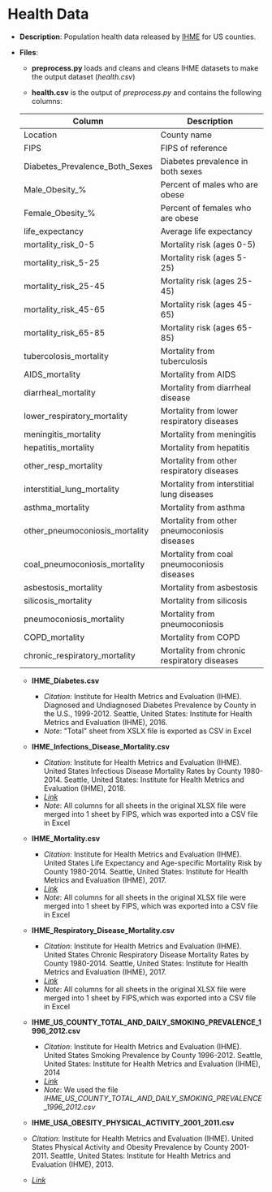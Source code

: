 # Health Data

- **Description**: Population health data released by [IHME](http://www.healthdata.org/) for US counties.

- **Files**:
  - **preprocess.py** loads and cleans and cleans IHME datasets to make the output dataset (_health.csv_)

  - **health.csv** is the output of _preprocess.py_ and contains the following columns:
  
  | Column                         | Description                                  |
  |--------------------------------|----------------------------------------------|
  | Location                       | County name                                  |
  | FIPS                           | FIPS of reference                            |
  | Diabetes_Prevalence_Both_Sexes | Diabetes prevalence in both sexes            |
  | Male_Obesity_%                 | Percent of males who are obese               |
  | Female_Obesity_%               | Percent of females who are obese             |
  | life_expectancy                | Average life expectancy                      |
  | mortality_risk_0-5             | Mortality risk (ages 0-5)                    |
  | mortality_risk_5-25            | Mortality risk (ages 5-25)                   |
  | mortality_risk_25-45           | Mortality risk (ages 25-45)                  |
  | mortality_risk_45-65           | Mortality risk (ages 45-65)                  |
  | mortality_risk_65-85           | Mortality risk (ages 65-85)                  |
  | tubercolosis_mortality         | Mortality from tuberculosis                  |
  | AIDS_mortality                 | Mortality from AIDS                          |
  | diarrheal_mortality            | Mortality from diarrheal disease             |
  | lower_respiratory_mortality    | Mortality from lower respiratory diseases    |
  | meningitis_mortality           | Mortality from meningitis                    |
  | hepatitis_mortality            | Mortality from hepatitis                     |
  | other_resp_mortality           | Mortality from other respiratory diseases    |
  | interstitial_lung_mortality    | Mortality from interstitial lung diseases    |
  | asthma_mortality               | Mortality from asthma                        |
  | other_pneumoconiosis_mortality | Mortality from other pneumoconiosis diseases |
  | coal_pneumoconiosis_mortality  | Mortality from coal pneumoconiosis diseases  |
  | asbestosis_mortality           | Mortality from asbestosis                    |
  | silicosis_mortality            | Mortality from silicosis                     |
  | pneumoconiosis_mortality       | Mortality from pneumoconiosis                |
  | COPD_mortality                 | Mortality from COPD                          |
  | chronic_respiratory_mortality  | Mortality from chronic respiratory diseases  |

  - **IHME_Diabetes.csv**
    - _Citation_: Institute for Health Metrics and Evaluation (IHME). Diagnosed and Undiagnosed Diabetes Prevalence by County in the U.S., 1999-2012. Seattle, United States: Institute for Health Metrics and Evaluation (IHME), 2016.
    - _Note_: "Total" sheet from XSLX file is exported as CSV in Excel


  - **IHME_Infections_Disease_Mortality.csv**
    - _Citation_: Institute for Health Metrics and Evaluation (IHME). United States Infectious Disease Mortality Rates by County 1980-2014. Seattle, United States: Institute for Health Metrics and Evaluation (IHME), 2018.
    - [_Link_](http://ghdx.healthdata.org/record/ihme-data/united-states-infectious-disease-mortality-rates-county-1980-2014)
    - _Note_: All columns for all sheets in the original XLSX file were merged into 1 sheet by FIPS, which was exported into a CSV file in Excel


  - **IHME_Mortality.csv**
    - _Citation_: Institute for Health Metrics and Evaluation (IHME). United States Life Expectancy and Age-specific Mortality Risk by County 1980-2014. Seattle, United States: Institute for Health Metrics and Evaluation (IHME), 2017.
    - [_Link_](http://ghdx.healthdata.org/record/ihme-data/united-states-life-expectancy-and-age-specific-mortality-risk-county-1980-2014)
    - _Note_: All columns for all sheets in the original XLSX file were merged into 1 sheet by FIPS, which was exported into a CSV file in Excel


  - **IHME_Respiratory_Disease_Mortality.csv**
    - _Citation_: Institute for Health Metrics and Evaluation (IHME). United States Chronic Respiratory Disease Mortality Rates by County 1980-2014. Seattle, United States: Institute for Health Metrics and Evaluation (IHME), 2017.
    - [_Link_](http://ghdx.healthdata.org/record/ihme-data/united-states-chronic-respiratory-disease-mortality-rates-county-1980-2014)
    - _Note_: All columns for all sheets in the original XLSX file were merged into 1 sheet by FIPS,which was exported into a CSV file in Excel


  - **IHME_US_COUNTY_TOTAL_AND_DAILY_SMOKING_PREVALENCE_1996_2012.csv**
    - _Citation_: Institute for Health Metrics and Evaluation (IHME). United States Smoking Prevalence by County 1996-2012. Seattle, United States: Institute for Health Metrics and Evaluation (IHME), 2014
    - [_Link_](https://ghdx.healthdata.org/record/ihme-data/united-states-smoking-prevalence-county-1996-2012)
    - _Note_: We used the file _IHME_US_COUNTY_TOTAL_AND_DAILY_SMOKING_PREVALENCE_1996_2012.csv_


  - **IHME_USA_OBESITY_PHYSICAL_ACTIVITY_2001_2011.csv**
   - _Citation_: Institute for Health Metrics and Evaluation (IHME). United States Physical Activity and Obesity Prevalence by County 2001-2011. Seattle, United States: Institute for Health Metrics and Evaluation (IHME), 2013.
   - [_Link_](https://ghdx.healthdata.org/record/ihme-data/united-states-physical-activity-and-obesity-prevalence-county-2001-2011)
